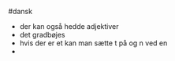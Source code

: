 #dansk 
- der kan også hedde adjektiver
- det gradbøjes
- hvis der er et kan man sætte t på og n ved en
- 